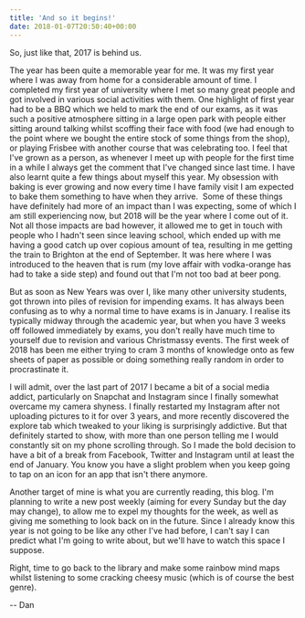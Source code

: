 ```yaml
---
title: 'And so it begins!'
date: 2018-01-07T20:50:40+00:00
---
```

So, just like that, 2017 is behind us.

The year has been quite a memorable year for me. It was my first year where I was away from home for a considerable amount of time. I completed my first year of university where I met so many great people and got involved in various social activities with them. One highlight of first year had to be a BBQ which we held to mark the end of our exams, as it was such a positive atmosphere sitting in a large open park with people either sitting around talking whilst scoffing their face with food (we had enough to the point where we bought the entire stock of some things from the shop), or playing Frisbee with another course that was celebrating too. I feel that I've grown as a person, as whenever I meet up with people for the first time in a while I always get the comment that I've changed since last time. I have also learnt quite a few things about myself this year. My obsession with baking is ever growing and now every time I have family visit I am expected to bake them something to have when they arrive.  Some of these things have definitely had more of an impact than I was expecting, some of which I am still experiencing now, but 2018 will be the year where I come out of it. Not all those impacts are bad however, it allowed me to get in touch with people who I hadn't seen since leaving school, which ended up with me having a good catch up over copious amount of tea, resulting in me getting the train to Brighton at the end of September. It was here where I was introduced to the heaven that is rum (my love affair with vodka-orange has had to take a side step) and found out that I'm not too bad at beer pong.

But as soon as New Years was over I, like many other university students, got thrown into piles of revision for impending exams. It has always been confusing as to why a normal time to have exams is in January. I realise its typically midway through the academic year, but when you have 3 weeks off followed immediately by exams, you don't really have much time to yourself due to revision and various Christmassy events. The first week of 2018 has been me either trying to cram 3 months of knowledge onto as few sheets of paper as possible or doing something really random in order to procrastinate it.

I will admit, over the last part of 2017 I became a bit of a social media addict, particularly on Snapchat and Instagram since I finally somewhat overcame my camera shyness. I finally restarted my Instagram after not uploading pictures to it for over 3 years, and more recently discovered the explore tab which tweaked to your liking is surprisingly addictive. But that definitely started to show, with more than one person telling me I would constantly sit on my phone scrolling through. So I made the bold decision to have a bit of a break from Facebook, Twitter and Instagram until at least the end of January. You know you have a slight problem when you keep going to tap on an icon for an app that isn't there anymore.

Another target of mine is what you are currently reading, this blog. I'm planning to write a new post weekly (aiming for every Sunday but the day may change), to allow me to expel my thoughts for the week, as well as giving me something to look back on in the future. Since I already know this year is not going to be like any other I've had before, I can't say I can predict what I'm going to write about, but we'll have to watch this space I suppose.

Right, time to go back to the library and make some rainbow mind maps whilst listening to some cracking cheesy music (which is of course the best genre).

-- Dan
